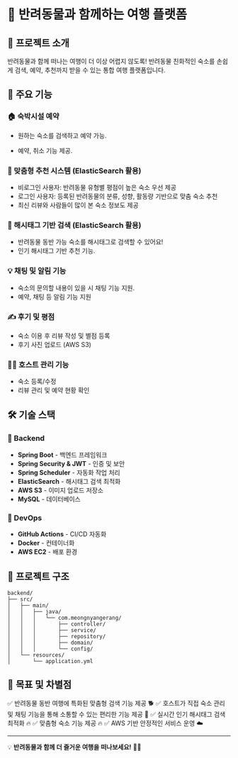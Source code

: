 # 🐾 반려동물과 함께하는 여행 플랫폼

## 🚀 프로젝트 소개
반려동물과 함께 떠나는 여행이 더 이상 어렵지 않도록!
반려동물 친화적인 숙소를 손쉽게 검색, 예약, 추천까지 받을 수 있는 통합 여행 플랫폼입니다.

## 🎯 주요 기능

### 🏠 숙박시설 예약
- 원하는 숙소를 검색하고 예약 가능.

- 예약, 취소 기능 제공.

### 🧠 맞춤형 추천 시스템 (ElasticSearch 활용)
- 비로그인 사용자: 반려동물 유형별 평점이 높은 숙소 우선 제공
- 로그인 사용자: 등록된 반려동물의 분류, 성향, 활동량 기반으로 맞춤 숙소 추천
- 최신 리뷰와 사람들이 많이 본 숙소 정보도 제공

### 🔎 해시태그 기반 검색 (ElasticSearch 활용)
- 반려동물 동반 가능 숙소를 해시태그로 검색할 수 있어요!
- 인기 해시태그 기반 추천 기능.

### 💡 채팅 및 알림 기능
- 숙소의 문의할 내용이 있을 시 채팅 기능 지원.
- 예약, 채팅 등 알림 기능 지원

### ✍ 후기 및 평점
- 숙소 이용 후 리뷰 작성 및 별점 등록
- 후기 사진 업로드 (AWS S3)

### 👨‍💼 호스트 관리 기능
- 숙소 등록/수정
- 리뷰 관리 및 예약 현황 확인

## 🛠 기술 스택

### 📌 Backend
- **Spring Boot** - 백엔드 프레임워크
- **Spring Security & JWT** - 인증 및 보안
- **Spring Scheduler** - 자동화 작업 처리
- **ElasticSearch** - 해시태그 검색 최적화
- **AWS S3** - 이미지 업로드 저장소
- **MySQL** - 데이터베이스

### 📌 DevOps
- **GitHub Actions** - CI/CD 자동화
- **Docker** - 컨테이너화
- **AWS EC2** - 배포 환경

## 📌 프로젝트 구조
```
backend/
├── src/
│   ├── main/
│   │   ├── java/
│   │   │   └── com.meongnyangerang/
│   │   │       ├── controller/
│   │   │       ├── service/
│   │   │       ├── repository/
│   │   │       ├── domain/
│   │   │       └── config/
│   └── resources/
│       └── application.yml
```

## 🎯 목표 및 차별점
✅ 반려동물 동반 여행에 특화된 맞춤형 검색 기능 제공 🐕
✅ 호스트가 직접 숙소 관리 및 채팅 기능을 통해 소통할 수 있는 편리한 기능 제공 💼
✅ 실시간 인기 해시태그 검색 최적화 🔥
✅ 맞춤형 숙소 기능 제공 🔥
✅ AWS 기반 안정적인 서비스 운영 ☁️

---
💡 **반려동물과 함께 더 즐거운 여행을 떠나보세요!** 🐾✨
